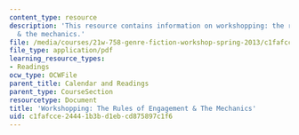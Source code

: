 ```yaml
---
content_type: resource
description: 'This resource contains information on workshopping: the rules of engagement
  & the mechanics.'
file: /media/courses/21w-758-genre-fiction-workshop-spring-2013/c1fafcce24441b3bd1ebcd875897c1f6_MIT21W_758S13_Workshopping.pdf
file_type: application/pdf
learning_resource_types:
- Readings
ocw_type: OCWFile
parent_title: Calendar and Readings
parent_type: CourseSection
resourcetype: Document
title: 'Workshopping: The Rules of Engagement & The Mechanics'
uid: c1fafcce-2444-1b3b-d1eb-cd875897c1f6
---
```

